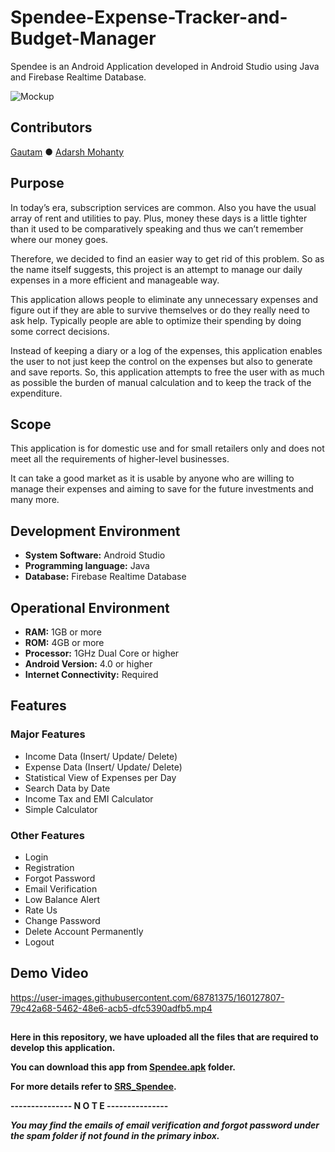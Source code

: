 # Spendee-Expense-Tracker-and-Budget-Manager
Spendee is an Android Application developed in Android Studio using Java and Firebase Realtime Database.

![Mockup](https://user-images.githubusercontent.com/68781375/124804864-60522d80-df78-11eb-8686-fd39c9cfed8a.jpg)

## Contributors

[Gautam](https://github.com/GautamDash1) ● [Adarsh Mohanty](https://github.com/adarsh516) 

## Purpose
In today’s era, subscription services are common. Also you have the usual array of rent and utilities to pay. Plus, money these days is a little tighter than it used to be comparatively speaking and thus we can’t remember where our money goes.


Therefore, we decided to find an easier way to get rid of this problem. So as the name itself suggests, this project is an attempt to manage our daily expenses in a more efficient and manageable way.


This application allows people to eliminate any unnecessary expenses and figure out if they are able to survive themselves or do they really need to ask help. Typically people are able to optimize their spending by doing some correct decisions.


Instead of keeping a diary or a log of the expenses, this application enables the user to not just keep the control on the expenses but also to generate and save reports. So, this application attempts to free the user with as much as possible the burden of manual calculation and to keep the track of the expenditure.


## Scope
This application is for domestic use and for small retailers only and does not meet all the requirements of higher-level businesses.

It can take a good market as it is usable by anyone who are willing to manage their expenses and aiming to save for the future investments and many more.


## Development Environment
* __System Software:__ Android Studio
* __Programming language:__ Java
* __Database:__ Firebase Realtime Database


## Operational Environment
* __RAM:__ 1GB or more
* __ROM:__ 4GB or more
* __Processor:__ 1GHz Dual Core or higher
* __Android Version:__ 4.0 or higher
* __Internet Connectivity:__ Required


## Features
### Major Features
* Income Data (Insert/ Update/ Delete)
* Expense Data (Insert/ Update/ Delete)
* Statistical View of Expenses per Day
* Search Data by Date
* Income Tax and EMI Calculator
* Simple Calculator
### Other Features
* Login
* Registration
* Forgot Password
* Email Verification 
* Low Balance Alert
* Rate Us
* Change Password
* Delete Account Permanently
* Logout


## Demo Video

https://user-images.githubusercontent.com/68781375/160127807-79c42a68-5462-48e6-acb5-dfc5390adfb5.mp4


## 
__Here in this repository, we have uploaded all the files that are required to develop this application.__


__You can download this app from [Spendee.apk](https://github.com/Priyansh42/Spendee-Expense-Tracker-and-Budget-Manager/blob/master/Spendee.apk) folder.__


__For more details refer to [SRS_Spendee](https://github.com/Priyansh42/Spendee-Expense-Tracker-and-Budget-Manager/blob/master/SRS_Spendee.doc).__


**---------------  N  O  T  E  ---------------**

***You may find the emails of email verification and forgot password under the spam folder if not found in the primary inbox.***
 
